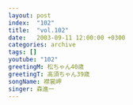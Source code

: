 ```yaml
---
layout: post
index:  "102"
title:  "vol.102"
date:   2003-09-11 12:00:00 +0300
categories: archive
tags: []
youtube: "102"
greetingM: 松ちゃん40歳
greetingT: 高須ちゃん39歳
songName: 襟裳岬
singer: 森進一
---
```

